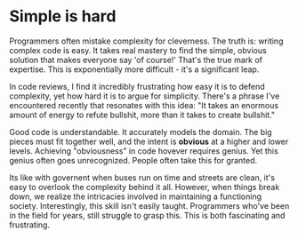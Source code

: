 # Simple is hard

Programmers often mistake complexity for cleverness. The truth is: writing complex code is easy. It takes real mastery to find the simple, obvious solution that makes everyone say 'of course!' That's the true mark of expertise. This is exponentially more difficult - it's a significant leap.

In code reviews, I find it incredibly frustrating how easy it is to defend complexity, yet how hard it is to argue for simplicity. There's a phrase I've encountered recently that resonates with this idea: "It takes an enormous amount of energy to refute bullshit, more than it takes to create bullshit." 

Good code is understandable. It accurately models the domain. The big pieces must fit together well, and the intent is **obvious** at a higher and lower levels. Achieving "obviousness" in code hovever requires genius. Yet this genius often goes unrecognized. People often take this for granted. 

Its like with governent when buses run on time and streets are clean, it's easy to overlook the complexity behind it all. However, when things break down, we realize the intricacies involved in maintaining a functioning society. Interestingly, this skill isn't easily taught. Programmers who've been in the field for years, still struggle to grasp this. This is both fascinating and frustrating.
